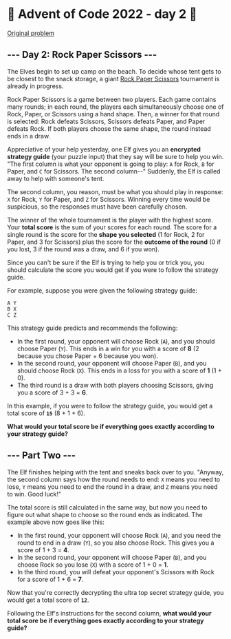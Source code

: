 # 🎄 Advent of Code 2022 - day 2 🎄
[Original problem](https://adventofcode.com/2022/day/2)

<article class="day-desc"><h2>--- Day 2: Rock Paper Scissors ---</h2><p>The Elves begin to set up camp on the beach. To decide whose tent gets to be closest to the snack storage, a giant <a href="https://en.wikipedia.org/wiki/Rock_paper_scissors" target="_blank">Rock Paper Scissors</a> tournament is already in progress.</p>
<p>Rock Paper Scissors is a game between two players. Each game contains many rounds; in each round, the players each simultaneously choose one of Rock, Paper, or Scissors using a hand shape. Then, a winner for that round is selected: Rock defeats Scissors, Scissors defeats Paper, and Paper defeats Rock. If both players choose the same shape, the round instead ends in a draw.</p>
<p>Appreciative of your help yesterday, one Elf gives you an <strong>encrypted strategy guide</strong> (your puzzle input) that they say will be sure to help you win. "The first column is what your opponent is going to play: <code>A</code> for Rock, <code>B</code> for Paper, and <code>C</code> for Scissors. The second column--" Suddenly, the Elf is called away to help with someone's tent.</p>
<p>The second column, <span title="Why do you keep guessing?!">you reason</span>, must be what you should play in response: <code>X</code> for Rock, <code>Y</code> for Paper, and <code>Z</code> for Scissors. Winning every time would be suspicious, so the responses must have been carefully chosen.</p>
<p>The winner of the whole tournament is the player with the highest score. Your <strong>total score</strong> is the sum of your scores for each round. The score for a single round is the score for the <strong>shape you selected</strong> (1 for Rock, 2 for Paper, and 3 for Scissors) plus the score for the <strong>outcome of the round</strong> (0 if you lost, 3 if the round was a draw, and 6 if you won).</p>
<p>Since you can't be sure if the Elf is trying to help you or trick you, you should calculate the score you would get if you were to follow the strategy guide.</p>
<p>For example, suppose you were given the following strategy guide:</p>
<pre><code>A Y
B X
C Z
</code></pre>
<p>This strategy guide predicts and recommends the following:</p>
<ul>
<li>In the first round, your opponent will choose Rock (<code>A</code>), and you should choose Paper (<code>Y</code>). This ends in a win for you with a score of <strong>8</strong> (2 because you chose Paper + 6 because you won).</li>
<li>In the second round, your opponent will choose Paper (<code>B</code>), and you should choose Rock (<code>X</code>). This ends in a loss for you with a score of <strong>1</strong> (1 + 0).</li>
<li>The third round is a draw with both players choosing Scissors, giving you a score of 3 + 3 = <strong>6</strong>.</li>
</ul>
<p>In this example, if you were to follow the strategy guide, you would get a total score of <code><strong>15</strong></code> (8 + 1 + 6).</p>
<p><strong>What would your total score be if everything goes exactly according to your strategy guide?</strong></p>
</article>

<article class="day-desc"><h2 id="part2">--- Part Two ---</h2><p>The Elf finishes helping with the tent and sneaks back over to you. "Anyway, the second column says how the round needs to end: <code>X</code> means you need to lose, <code>Y</code> means you need to end the round in a draw, and <code>Z</code> means you need to win. Good luck!"</p>
<p>The total score is still calculated in the same way, but now you need to figure out what shape to choose so the round ends as indicated. The example above now goes like this:</p>
<ul>
<li>In the first round, your opponent will choose Rock (<code>A</code>), and you need the round to end in a draw (<code>Y</code>), so you also choose Rock. This gives you a score of 1 + 3 = <strong>4</strong>.</li>
<li>In the second round, your opponent will choose Paper (<code>B</code>), and you choose Rock so you lose (<code>X</code>) with a score of 1 + 0 = <strong>1</strong>.</li>
<li>In the third round, you will defeat your opponent's Scissors with Rock for a score of 1 + 6 = <strong>7</strong>.</li>
</ul>
<p>Now that you're correctly decrypting the ultra top secret strategy guide, you would get a total score of <code><strong>12</strong></code>.</p>
<p>Following the Elf's instructions for the second column, <strong>what would your total score be if everything goes exactly according to your strategy guide?</strong></p>
</article>
